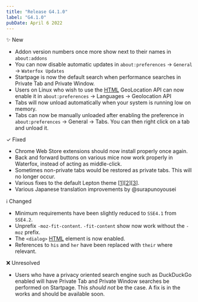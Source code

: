 ```yaml
---
title: "Release G4.1.0"
label: "G4.1.0"
pubDate: April 6 2022
---
```


✨ New

* Addon version numbers once more show next to their names in `about:addons`
* You can now disable automatic updates in `about:preferences` → `General` → `Waterfox Updates`
* Startpage is now the default search when performance searches in Private Tab and Private Window.
* Users on Linux who wish to use the [HTML](https://developer.mozilla.org/en-US/docs/Web/API/Geolocation_API) GeoLocation API can now enable it in `about:preferences` → Languages → Geolocation API
* Tabs will now unload automatically when your system is running low on memory.
* Tabs can now be manually unloaded after enabling the preference in `about:preferences` → General → Tabs. You can then right click on a tab and unload it.

✓ Fixed

* Chrome Web Store extensions should now install properly once again.
* Back and forward buttons on various mice now work properly in Waterfox, instead of acting as middle-click.
* Sometimes non-private tabs would be restored as private tabs. This will no longer occur.
* Various fixes to the default Lepton theme [[1](https://github.com/black7375/Firefox-UI-Fix/releases/tag/v4.6.0)][[2](https://github.com/black7375/Firefox-UI-Fix/releases/tag/v4.6.1)][[3](https://github.com/black7375/Firefox-UI-Fix/releases/tag/v4.6.2)].
* Various Japanese translation improvements by @surapunoyousei

ℹ️ Changed

* Minimum requirements have been slightly reduced to `SSE4.1` from `SSE4.2`.
* Unprefix `-moz-fit-content`. `-fit-content` show now work without the `-moz` prefix.
* The `<dialog>` [HTML](https://developer.mozilla.org/en-US/docs/web/html/element/dialog) element is now enabled.
* References to `his` and `her` have been replaced with `their` where relevant.

❌ Unresolved

* Users who have a privacy oriented search engine such as DuckDuckGo enabled will have Private Tab and Private Window searches be performed on Startpage. This *should not* be the case. A fix is in the works and should be available soon.